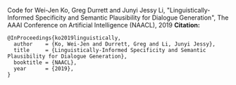 
Code for Wei-Jen Ko, Greg Durrett and Junyi Jessy Li, "Linguistically-Informed Specificity and Semantic Plausibility for Dialogue Generation", The AAAI Conference on Artificial Intelligence (NAACL), 2019
**Citation:**
```
@InProceedings{ko2019linguistically,
  author    = {Ko, Wei-Jen and Durrett, Greg and Li, Junyi Jessy},
  title     = {Linguistically-Informed Specificity and Semantic Plausibility for Dialogue Generation},
  booktitle = {NAACL},
  year      = {2019},
}
```

